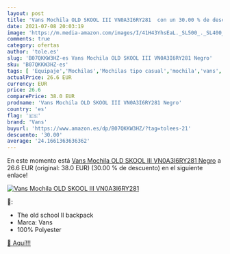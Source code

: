```yaml
---
layout: post
title: 'Vans Mochila OLD SKOOL III VN0A3I6RY281  con un 30.00 % de descuento'
date: 2021-07-08 20:03:19
image: 'https://m.media-amazon.com/images/I/41H43YhsEaL._SL500_._SL400_.jpg'
comments: true
category: ofertas
author: 'tole.es'
slug: 'B07QKKW3HZ-es Vans Mochila OLD SKOOL III VN0A3I6RY281 Negro'
sku: 'B07QKKW3HZ-es'
tags: [ 'Equipaje','Mochilas','Mochilas tipo casual','mochila','vans', ]
actualPrice: 26.6 EUR
currency: EUR
price: 26.6
comparePrice: 38.0 EUR
prodname: 'Vans Mochila OLD SKOOL III VN0A3I6RY281 Negro'
country: 'es'
flag: '🇪🇸'
brand: 'Vans'
buyurl: 'https://www.amazon.es/dp/B07QKKW3HZ/?tag=tolees-21'
descuento: '30.00'
average: '24.1661363636362'
---
```


En este momento está [Vans Mochila OLD SKOOL III VN0A3I6RY281 Negro](https://www.amazon.es/dp/B07QKKW3HZ/?tag=tolees-21) a 26.6 EUR (original: 38.0 EUR) (30.00 %  de descuento) en el siguiente enlace!

[![Vans Mochila OLD SKOOL III VN0A3I6RY281 ](https://m.media-amazon.com/images/I/41H43YhsEaL._SL500_._SL400_.jpg)](https://www.amazon.es/dp/B07QKKW3HZ/?tag=tolees-21)

🔎:

- The old school II backpack
- Marca: Vans
- 100% Polyester

[🛒 Aquí!!!](https://www.amazon.es/dp/B07QKKW3HZ/?tag=tolees-21)
